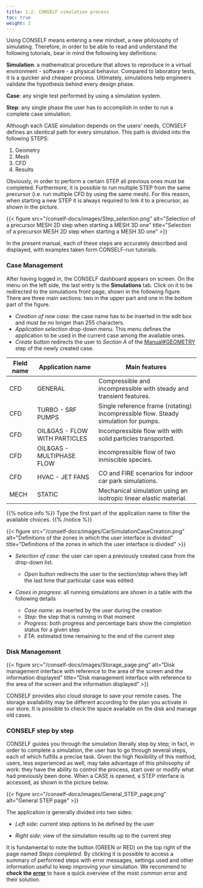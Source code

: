 ```yaml
---
title: 1.2. CONSELF simulation process
toc: true
weight: 2
---
```


Using CONSELF means entering a new mindset, a new philosophy of simulating. Therefore, in order to be able to read and understand the following tutorials, bear in mind the following key definitions:

**Simulation**: a mathematical procedure that allows to reproduce in a virtual environment - software - a physical behavior. Compared to laboratory tests, it is a quicker and cheaper process. Ultimately, simulations help engineers validate the hypothesis behind every design phase.

**Case**: any single test performed by using a simulation system.

**Step**: any single phase the user has to accomplish in order to run a complete case simulation.

Although each CASE simulation depends on the users' needs, CONSELF defines an identical path for every simulation. This path is divided into the following STEPS:

1. Geometry
2. Mesh
3. CFD
4. Results

Obviously, in order to perform a certain STEP all previous ones must be completed. Furthermore, it is possible to run multiple STEP from the same precursor (i.e. run multiple CFD by using the same mesh). For this reason, when starting a new STEP it is always required to link it to a precursor, as shown in the picture.

{{< figure src="/conself-docs/images/Step_selection.png" alt="Selection of a precursor MESH 2D step when starting a MESH 3D one" title="Selection of a precursor MESH 2D step when starting a MESH 3D one" >}}

In the present manual, each of these steps are accurately described and displayed, with examples taken form CONSELF-run tutorials.

### Case Management

After having logged in, the CONSELF dashboard appears on screen. On the menu on the left side, the last entry is the **Simulations** tab. Click on it to be redirected to the simulations front page, shown in the following figure. There are three main sections: two in the upper part and one in the bottom part of the figure.

- *Creation of new case*: the case name has to be inserted in the edit box and must be no longer than 255 characters.
- *Application selection* drop-down menu. This menu defines the application to be used in the current case among the available ones.
- *Create* button redirects the user to *Section A* of the [Manual\#GEOMETRY](Manual#GEOMETRY "wikilink") step of the newly created case.

|Field name|Application name|Main features|
|----------|----------------|-------------|
|CFD|GENERAL|Compressible and incompressible with steady and transient features.|
|CFD|TURBO - SRF PUMPS|Single reference frame (rotating) incompressible flow. Steady simulation for pumps.|
|CFD|OIL&GAS - FLOW WITH PARTICLES|Incompressible flow with with solid particles transported.|
|CFD|OIL&GAS - MULTIPHASE FLOW|Incompressible flow of two inmiscible species.|
|CFD|HVAC - JET FANS|CO and FIRE scenarios for indoor car park simulations.|
|MECH|STATIC|Mechanical simulation using an isotropic linear elastic material.|

{{% notice info %}}
Type the first part of the application name to filter the available choices.
{{% /notice %}}

{{< figure src="/conself-docs/images/CarSimulationCaseCreation.png" alt="Definitions of the zones in which the user interface is divided" title="Definitions of the zones in which the user interface is divided" >}}

- *Selection of case*: the user can open a previously created case from the drop-down list.
	- *Open* button redirects the user to the section/step where they left the last time that particular case was edited.

- *Cases in progress*: all running simulations are shown in a table with the following details
	- *Case name*: as inserted by the user during the creation
	- *Step*: the step that is running in that moment
	- *Progress*: both progress and percentage bars show the completion status for a given step
	- *ETA*: estimated time remaining to the end of the current step

### Disk Management

{{< figure src="/conself-docs/images/Storage_page.png" alt="Disk management interface with reference to the area of the screen and the information displayed" title="Disk management interface with reference to the area of the screen and the information displayed" >}}

CONSELF provides also cloud storage to save your remote cases. The storage availability may be different according to the plan you activate in our store. It is possible to check the space available on the disk and manage old cases.

### CONSELF step by step

CONSELF guides you through the simulation literally step by step; in fact, in order to complete a simulation, the user has to go through several steps, each of which fulfills a precise task. Given the high flexibility of this method, users, less experienced as well, may take advantage of this philosophy of work: they have the ability to control the process, start over or modify what had previously been done. When a CASE is opened, a STEP interface is accessed, as shown in the picture below.

{{< figure src="/conself-docs/images/General_STEP_page.png" alt="General STEP page" >}}

The application is generally divided into two sides:

- *Left side*: current step options to be defined by the user

- *Right side*: view of the simulation results up to the current step

It is fundamental to note the button (GREEN or RED) on the top right of the page named *Steps completed*. By clicking it is possible to access a summary of performed steps with error messages, settings used and other information useful to keep improving your simulation. We recommend to **check the [error](:Errors "wikilink")** to have a quick overview of the most common error and their solution.
